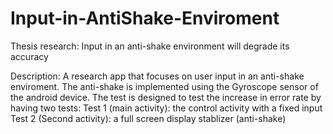 # Input-in-AntiShake-Enviroment
Thesis research: Input in an anti-shake environment will degrade its accuracy

Description: A research app that focuses on user input in an anti-shake enviroment.
The anti-shake is implemented using the Gyroscope sensor of the android device.
The test is designed to test the increase in error rate by having two tests:
  Test 1 (main activity): the control activity with a fixed input
  Test 2 (Second activity): a full screen display stablizer (anti-shake) 
  

